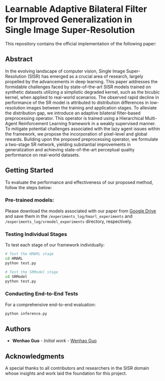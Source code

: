 # Learnable Adaptive Bilateral Filter for Improved Generalization in Single Image Super-Resolution

This repository contains the official implementation of the following paper:

## Abstract
In the evolving landscape of computer vision, Single Image Super-Resolution (SISR) has emerged as a crucial area of research, largely propelled by the advancements in deep learning. 
This paper addresses the formidable challenges faced by state-of-the-art SISR models trained on synthetic datasets utilizing a simplistic degraded kernel, such as the bicubic kernel, when applied to real-world scenarios. The observed rapid decline in performance of the SR model is attributed to distribution differences in low-resolution images between the training and application stages. To alleviate the distribution gap, we introduce an adaptive bilateral filter-based preprocessing operator. This operator is trained using a Hierarchical Multi-Agent Reinforcement Learning framework in a weakly supervised manner. To mitigate potential challenges associated with the lazy agent issues within the framework, we propose the incorporation of pixel-level and global rewards. Building upon the proposed preprocessing operator, we formulate a two-stage SR network, yielding substantial improvements in generalization and achieving state-of-the-art perceptual quality performance on real-world datasets.


## Getting Started

To evaluate the performance and effectiveness of our proposed method, follow the steps below:

### Pre-trained models: 

Please download the models associated with our paper from [Google Drive](https://drive.google.com/file/d/1cmcoTnuZrItyX30_cvlDLqhhUIVPas4n/view?usp=drive_link) and save them in the `/experiments_log/hmarl_experiments` and `/experiments_log/srmodel_experiments` directory, respectively.

### Testing Individual Stages

To test each stage of our framework individually:

```bash
# Test the HMARL stage
cd HMARL
python test.py

# Test the SRModel stage
cd SRModel
python test.py
```

### Conducting End-to-End Tests

For a comprehensive end-to-end evaluation:

```bash
python inference.py
```

## Authors

- **Wenhao Guo** - *Initial work* - [Wenhao Guo](https://github.com/whguo97)

## Acknowledgments

A special thanks to all contributors and researchers in the SISR domain whose insights and work laid the foundation for this project.
